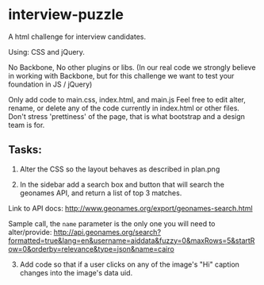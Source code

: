 interview-puzzle
================

A html challenge for interview candidates.

Using: CSS and jQuery.

No Backbone, No other plugins or libs. (In our real code we strongly believe in working with Backbone, but for this challenge we want to test your foundation in JS / jQuery)


Only add code to main.css, index.html, and main.js
Feel free to edit alter, rename, or delete any of the code currently in index.html or other files.
Don't stress 'prettiness' of the page, that is what bootstrap and a design team is for.


Tasks:
-----

1. Alter the CSS so the layout behaves as described in plan.png

2. In the sidebar add a search box and button that will search the geonames API, and return a list of top 3 matches.

  Link to API docs: http://www.geonames.org/export/geonames-search.html

  Sample call, the ```name``` parameter is the only one you will need to alter/provide:
  http://api.geonames.org/search?formatted=true&lang=en&username=aiddata&fuzzy=0&maxRows=5&startRow=0&orderby=relevance&type=json&name=cairo

3. Add code so that if a user clicks on any of the image's "Hi" caption changes into the image's data uid.
